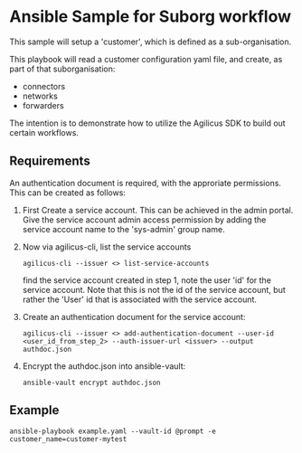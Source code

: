 # Ansible Sample for Suborg workflow

This sample will setup a 'customer', which is defined as a sub-organisation.

This playbook will read a customer configuration yaml file, and create, as part of that suborganisation:
  - connectors
  - networks
  - forwarders


The intention is to demonstrate how to utilize the Agilicus SDK to build out certain workflows.

## Requirements

An authentication document is required, with the approriate permissions. This can be created as follows:

1.  First Create a service account. This can be achieved in the admin portal. 
    Give the service account admin access permission by adding the service account name
    to the 'sys-admin' group name.
    
2.  Now via agilicus-cli, list the service accounts
	```
	agilicus-cli --issuer <> list-service-accounts
	```
    find the service account created in step 1, note the
    user 'id' for the service account.  Note that this is not the id of the service account,
    but rather the 'User' id that is associated with the service account.
    
3.  Create an authentication document for the service account:
	```
	agilicus-cli --issuer <> add-authentication-document --user-id <user_id_from_step_2> --auth-issuer-url <issuer> --output authdoc.json
	```

4. Encrypt the authdoc.json into ansible-vault:
	```
	ansible-vault encrypt authdoc.json
	```


## Example

```
ansible-playbook example.yaml --vault-id @prompt -e customer_name=customer-mytest
```
